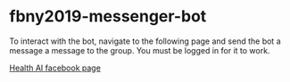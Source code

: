 # fbny2019-messenger-bot

To interact with the bot, navigate to the following page and send the bot a message a message to the group. You must be logged in for it to work.

[Health AI facebook page](https://www.facebook.com/health.ai.hackathon)
